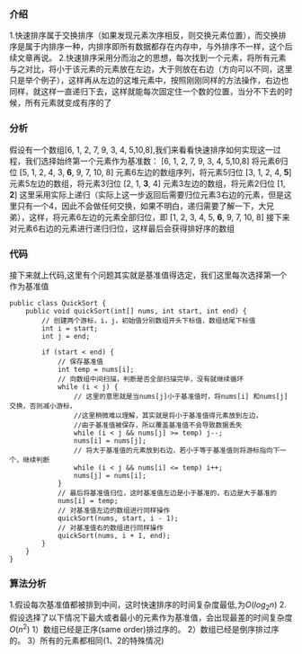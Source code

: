 ﻿### 介绍
1.快速排序属于交换排序（如果发现元素次序相反，则交换元素位置），而交换排序是属于内排序一种，内排序即所有数据都存在内存中，与外排序不一样，这个后续文章再说。
2.快速排序采用分而治之的思想，每次找到一个元素，将所有元素与之对比，将小于该元素的元素放在左边，大于则放在右边（方向可以不同，这里只是举个例子），这样再从左边的这堆元素中，按照刚刚同样的方法操作，右边也同样，就这样一直递归下去，这样就能每次固定住一个数的位置，当分不下去的时候，所有元素就变成有序的了

### 分析
假设有一个数组[6, 1, 2, 7, 9, 3, 4, 5,10,8],我们来看看快速排序如何实现这一过程，我们选择始终第一个元素作为基准数：
[6, 1, 2, 7, 9, 3, 4, 5,10,8]
将元素6归位
[5, 1, 2, 4, 3, **6**, 9, 7, 10, 8] 
元素6左边的数组序列，将元素5归位
[3, 1, 2, 4, **5**]
元素5左边的数组，将元素3归位
[2, 1, **3**, 4]
元素3左边的数组，将元素2归位
[1, **2**]
这里采用实际上递归（实际上这一步返回后需要归位元素3右边的元素，但是这里只有一个4，因此不会做任何交换，如果不明白，递归需要了解一下，大兄弟），这样，将元素6左边的元素全部归位，即
[1, 2, 3, 4, 5, **6**, 9, 7, 10, 8] 
接下来对元素6右边的元素进行递归归位，这样最后会获得排好序的数组

### 代码
接下来就上代码,这里有个问题其实就是基准值得选定，我们这里每次选择第一个作为基准值
```
public class QuickSort {
    public void quickSort(int[] nums, int start, int end) {
	    // 创建两个游标，i，j，初始值分别数组开头下标值，数组结尾下标值
        int i = start;
        int j = end;
        
        if (start < end) {
	        // 保存基准值
            int temp = nums[i]; 
            // 向数组中间扫描，判断是否全部扫描完毕，没有就继续循环
            while (i < j) {
	            // 这里的意思就是当nums[j]小于基准值时，将nums[i] 和nums[j]交换，否则减小游标，
	            //这里稍微难以理解，其实就是将小于基准值得元素放到左边，
	            //由于基准值被保存，所以覆盖基准值不会导致数据丢失
                while (i < j && nums[j] >= temp) j--;
                nums[i] = nums[j];
                // 将大于基准值的元素放到右边，若小于等于基准值则将游标指向下一个，继续判断
                while (i < j && nums[i] <= temp) i++;
                nums[j] = nums[i];
            }
            // 最后将基准值归位，这时基准值左边是小于基准的，右边是大于基准的
            nums[i] = temp;
            // 对基准值左边的数组进行同样操作
            quickSort(nums, start, i - 1);
            // 对基准值右的数组进行同样操作
            quickSort(nums, i + 1, end);
        }
    }
}
```

###  算法分析
1.假设每次基准值都被排到中间，这时快速排序的时间复杂度最低,为$O(log_2n)$
2.假设选择了以下情况下最大或者最小的元素作为基准值，会出现最差的时间复杂度$O(n^2)$
	1）数组已经是正序(same order)排过序的。 
	2）数组已经是倒序排过序的。 
	3）所有的元素都相同(1、2的特殊情况)
